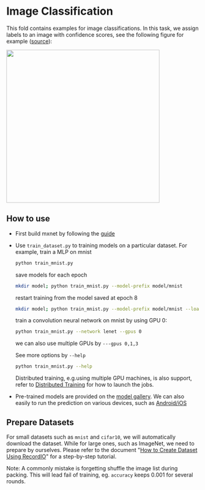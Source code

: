 # Image Classification

This fold contains examples for image classifications. In this task, we assign
labels to an image with confidence scores, see the following figure for example ([source](http://papers.nips.cc/paper/4824-imagenet-classification-with-deep-convolutional-neural-networks.pdf)):

<img src=https://raw.githubusercontent.com/dmlc/web-data/master/mxnet/image/image-classification.png
width=400/>

## How to use

- First build mxnet by following the [guide](http://mxnet.readthedocs.org/en/latest/build.html)

- Use `train_dataset.py` to training models on a particular dataset. For example,
  train a MLP on mnist

  ```bash
  python train_mnist.py
  ```

  save models for each epoch

  ```bash
  mkdir model; python train_mnist.py --model-prefix model/mnist
  ```

  restart training from the model saved at epoch 8

  ```bash
  mkdir model; python train_mnist.py --model-prefix model/mnist --load-epoch 8
  ```

  train a convolution neural network on mnist by using GPU 0:

  ```bash
  python train_mnist.py --network lenet --gpus 0
  ```

  we can also use multiple GPUs by `---gpus 0,1,3`

  See more options by `--help`

  ```bash
  python train_mnist.py --help
  ```

  Distributed training, e.g.using multiple GPU machines, is also support, refer to
  [Distributed Training](../distributed-training/) for how to launch the jobs.

- Pre-trained models are provided on the
  [model gallery](https://github.com/dmlc/mxnet-model-gallerya). We can also
  easily to run the prediction on various devices, such as [Android/iOS](http://dmlc.ml/mxnet/2015/11/10/deep-learning-in-a-single-file-for-smart-device.html)


## Prepare Datasets

For small datasets such as `mnist` and `cifar10`, we will automatically download
the dataset. While for large ones, such as ImageNet, we need to prepare by
ourselves. Please refer to the document
"[How to Create Dataset Using RecordIO](https://mxnet.readthedocs.org/en/latest/python/io.html#create-dataset-using-recordio)"
for a step-by-step tutorial.

Note: A commonly mistake is forgetting shuffle the image list during packing. This will lead fail of training, eg. ```accuracy``` keeps 0.001 for several rounds.

